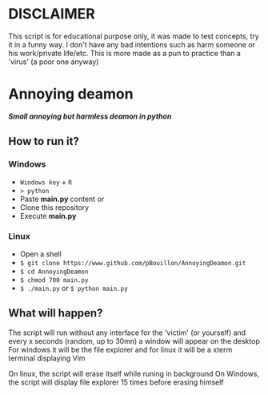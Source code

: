 # DISCLAIMER
This script is for educational purpose only, it was made to test concepts, try it in a funny way. I don't have any bad intentions such as harm someone or his work/private life/etc.
This is more made as a pun to practice than a 'virus' (a poor one anyway)

# Annoying deamon
***Small annoying but harmless deamon in python***

## How to run it?
### Windows
* `Windows key` + `R`
* `> python`
* Paste **main.py** content
or
* Clone this repository
* Execute **main.py**

### Linux
* Open a shell
* `$ git clone https://www.github.com/pBouillon/AnnoyingDeamon.git`
* `$ cd AnnoyingDeamon`
* `$ chmod 700 main.py`
* `$ ./main.py` or `$ python main.py`

## What will happen?
The script will run without any interface for the 'victim' (or yourself) and every x seconds (random, up to 30mn) a window will appear on the desktop
For windows it will be the file explorer and for linux it will be a xterm terminal displaying Vim

On linux, the script will erase itself while runing in background
On Windows, the script will display file explorer 15 times before erasing himself
